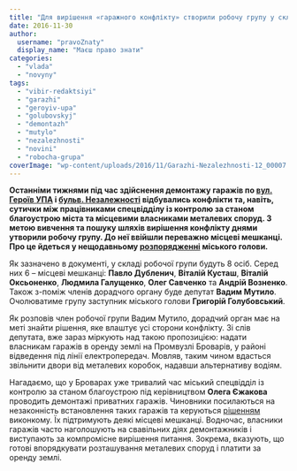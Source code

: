 ```yaml
---
title: "Для вирішення «гаражного конфлікту» створили робочу групу у складі мешканців Броварів"
date: 2016-11-30
author: 
  username: "pravoZnaty"
  display_name: "Маєш право знати"
categories: 
  - "vlada"
  - "novyny"
tags: 
  - "vibir-redaktsiyi"
  - "garazhi"
  - "geroyiv-upa"
  - "golubovskyj"
  - "demontazh"
  - "mutylo"
  - "nezalezhnosti"
  - "novini"
  - "robocha-grupa"
coverImage: "wp-content/uploads/2016/11/Garazhi-Nezalezhnosti-12_00007.jpg"
---
```


**Останніми тижнями під час здійснення демонтажу гаражів по [вул. Героїв УПА](https://mpz.brovary.org/pratsivnyky-blagoustroyu-bmr-ta-brovarchany-pobylysya-cherez-demontazh-garazhiv/) і [бульв. Незалежності](https://mpz.brovary.org/viddil-blagoustroyu-vidnovyv-demontazh-garazhiv-u-brovarah-na-bulv-nezalezhnosti-foto/) відбувались конфлікти та, навіть, сутички між працівниками спецвідділу із контролю за станом благоустрою міста та місцевими власниками металевих споруд. З метою вивчення та пошуку шляхів вирішення конфлікту днями утворили робочу групу. До неї ввійшли переважно місцеві мешканці. Про це йдеться у нещодавньому [розпорядженні](http://brovary-rada.gov.ua/documents/26269.html) міського голови.**

Як зазначено в документі, у складі робочої групи будуть 8 осіб. Серед них 6 – місцеві мешканці: **Павло Дубленич**, **Віталій Кусташ**, **Віталій Оксьоненко**, **Людмила Галущенко**, **Олег Савченко** та **Андрій Возненко**. Також з-поміж членів дорадчого органу буде депутат **Вадим Мутило**. Очолюватиме групу заступник міського голови **Григорій Голубовський**.

Як розповів член робочої групи Вадим Мутило, дорадчий орган має на меті знайти рішення, яке влаштує усі сторони конфлікту. Зі слів депутата, вже зараз міркують над такою пропозицією: надати власникам гаражів в оренду землі на Промвузлі Броварів, у районі відведення під лінії електропередач. Мовляв, таким чином вдасться звільнити двори від металевих коробок, надавши альтернативу водіям.

Нагадаємо, що у Броварах уже тривалий час міський спецвідділ із контролю за станом благоустрою під керівництвом **Олега Єжакова** проводить демонтажі приватних гаражів. Чиновники посилаються на незаконність встановлення таких гаражів та керуються [рішенням](http://brovary-rada.gov.ua/documents/11940.html) виконкому. Їх підтримують деякі місцеві мешканці. Водночас, власники гаражів часто наголошують на свавільних діях демонтажників і виступають за компромісне вирішення питання. Зокрема, вказують, що готові впорядкувати розташування металевих споруд і платити за оренду землі.
